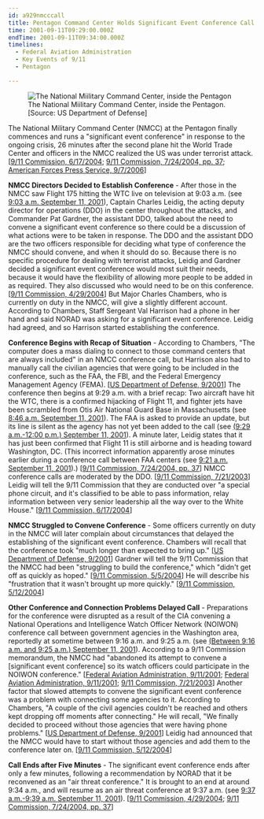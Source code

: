 ```yaml
---
id: a929nmcccall
title: Pentagon Command Center Holds Significant Event Conference Call
time: 2001-09-11T09:29:00.000Z
endTime: 2001-09-11T09:34:00.000Z
timelines:
  - Federal Aviation Administration
  - Key Events of 9/11
  - Pentagon

---
```


<figure class="image">
  <img alt="The National Miilitary Command Center, inside the Pentagon" src="//i2.wp.com/cdn.historycommons.org/images/events/310_NMCC2050081722-9200.jpg" />
  <figcaption>The National Miilitary Command Center, inside the Pentagon.<br>[Source: US Department of Defense]</figcaption>
</figure>

The National Military Command Center (NMCC) at the Pentagon finally commences and runs a "significant event conference" in response to the ongoing crisis, 26 minutes after the second plane hit the World Trade Center and officers in the NMCC realized the US was under terrorist attack. [[9/11 Commission, 6/17/2004][1]; [9/11 Commission, 7/24/2004, pp. 37][2]; [American Forces Press Service, 9/7/2006][3]]

**NMCC Directors Decided to Establish Conference** - After those in the NMCC saw Flight 175 hitting the WTC live on television at 9:03 a.m. (see [9:03 a.m. September 11, 2001](/timeline/#a903nmccresponds)), Captain Charles Leidig, the acting deputy director for operations (DDO) in the center throughout the attacks, and Commander Pat Gardner, the assistant DDO, talked about the need to convene a significant event conference so there could be a discussion of what actions were to be taken in response. The DDO and the assistant DDO are the two officers responsible for deciding what type of conference the NMCC should convene, and when it should do so. Because there is no specific procedure for dealing with terrorist attacks, Leidig and Gardner decided a significant event conference would most suit their needs, because it would have the flexibility of allowing more people to be added in as required. They also discussed who would need to be on this conference. [[9/11 Commission, 4/29/2004][4]] But Major Charles Chambers, who is currently on duty in the NMCC, will give a slightly different account. According to Chambers, Staff Sergeant Val Harrison had a phone in her hand and said NORAD was asking for a significant event conference. Leidig had agreed, and so Harrison started establishing the conference. 

**Conference Begins with Recap of Situation** - According to Chambers, "The computer does a mass dialing to connect to those command centers that are always included" in an NMCC conference call, but Harrison also had to manually call the civilian agencies that were going to be included in the conference, such as the FAA, the FBI, and the Federal Emergency Management Agency (FEMA). [[US Department of Defense, 9/2001][5]] The conference then begins at 9:29 a.m. with a brief recap: Two aircraft have hit the WTC, there is a confirmed hijacking of Flight 11, and fighter jets have been scrambled from Otis Air National Guard Base in Massachusetts (see [8:46 a.m. September 11, 2001](/timeline/#a846scramble)). The FAA is asked to provide an update, but its line is silent as the agency has not yet been added to the call (see [(9:29 a.m.-12:00 p.m.) September 11, 2001](/timeline/#a929nmccstruggles)). A minute later, Leidig states that it has just been confirmed that Flight 11 is still airborne and is heading toward Washington, DC. (This incorrect information apparently arose minutes earlier during a conference call between FAA centers (see [9:21 a.m. September 11, 2001](/timeline/#a921flight11mistake)).) [[9/11 Commission, 7/24/2004, pp. 37][2]] NMCC conference calls are moderated by the DDO. [[9/11 Commission, 7/21/2003][6]] Leidig will tell the 9/11 Commission that they are conducted over "a special phone circuit, and it's classified to be able to pass information, relay information between very senior leadership all the way over to the White House." [[9/11 Commission, 6/17/2004][7]]

**NMCC Struggled to Convene Conference** - Some officers currently on duty in the NMCC will later complain about circumstances that delayed the establishing of the significant event conference. Chambers will recall that the conference took "much longer than expected to bring up." [[US Department of Defense, 9/2001][5]] Gardner will tell the 9/11 Commission that the NMCC had been "struggling to build the conference," which "didn't get off as quickly as hoped." [[9/11 Commission, 5/5/2004][8]] He will describe his "frustration that it wasn't brought up more quickly." [[9/11 Commission, 5/12/2004][9]]

**Other Conference and Connection Problems Delayed Call** - Preparations for the conference were disrupted as a result of the CIA convening a National Operations and Intelligence Watch Officer Network (NOIWON) conference call between government agencies in the Washington area, reportedly at sometime between 9:16 a.m. and 9:25 a.m. (see [(Between 9:16 a.m. and 9:25 a.m.) September 11, 2001](/timeline/#a916noiwoncall)). According to a 9/11 Commission memorandum, the NMCC had "abandoned its attempt to convene a [significant event conference] so its watch officers could participate in the NOIWON conference." [[Federal Aviation Administration, 9/11/2001][10]; [Federal Aviation Administration, 9/11/2001][11]; [9/11 Commission, 7/21/2003][6]] Another factor that slowed attempts to convene the significant event conference was a problem with connecting some agencies to it. According to Chambers, "A couple of the civil agencies couldn't be reached and others kept dropping off moments after connecting." He will recall, "We finally decided to proceed without those agencies that were having phone problems." [[US Department of Defense, 9/2001][5]] Leidig had announced that the NMCC would have to start without those agencies and add them to the conference later on. [[9/11 Commission, 5/12/2004][9]]

**Call Ends after Five Minutes** - The significant event conference ends after only a few minutes, following a recommendation by NORAD that it be reconvened as an "air threat conference." It is brought to an end at around 9:34 a.m., and will resume as an air threat conference at 9:37 a.m. (see [9:37 a.m.-9:39 a.m. September 11, 2001](/timeline/#a937airthreatconference)). [[9/11 Commission, 4/29/2004][4]; [9/11 Commission, 7/24/2004, pp. 37][2]]

[1]: https://www.9-11commission.gov/hearings/hearing12/leidig_statement.pdf
[2]: https://web.archive.org/web/20041020144854/http://www.decloah.com/mirrors/9-11/911_Report.txt
[3]: https://archive.defense.gov/news/NewsArticle.aspx?ID=734
[4]: https://web.archive.org/web/20101128161902/http://media.nara.gov/9-11/MFR/t-0148-911MFR-00684.pdf
[5]: https://www.scribd.com/document/12992817/First-hand-Account-of-Day-of-9-11-by-Maj-Charles-Chambers-Stationed-in-the-NMCC
[6]: https://catalog.archives.gov/OpaAPI/media/2610351/content/arcmedia/9-11/MFR/t-0148-911MFR-00756.pdf
[7]: https://www.9-11commission.gov/archive/hearing12/9-11Commission_Hearing_2004-06-17.htm
[8]: https://www.scribd.com/doc/14274408/DH-B2-Cmdr-Gardner-DOD-Fdr-Entire-Contents-Handwritten-Interview-Notes-May-5-2004-064
[9]: https://www.scribd.com/doc/14274414/DH-B2-Cmdr-Gardner-DOD-Fdr-Entire-Contents-Handwritten-Interview-Notes-May-12-2004-NOIWON
[10]: https://www.scribd.com/document/18663572/T8-B19-HQ-FAA-3-of-3-Fdr-Chronology-of-Events-ROC-WOC-ACI-Logs-w-Kara-Notes-211
[11]: https://www.scribd.com/doc/14354175/T8-B17-FAA-Trips-2-of-3-Fdr-Timeline-ACI-Watch-Log-Less-Redacted-056
